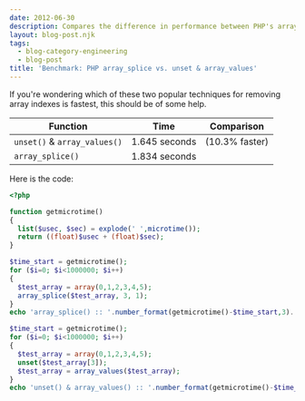 ```yaml
---
date: 2012-06-30
description: Compares the difference in performance between PHP's array_splice() and unset() & array_values().
layout: blog-post.njk
tags:
  - blog-category-engineering
  - blog-post
title: 'Benchmark: PHP array_splice vs. unset & array_values'
---
```


If you're wondering which of these two popular techniques for removing array indexes is fastest, this should be of some help. <!--more-->

| Function                     | Time          | Comparison     |
| ---------------------------- | ------------- | -------------- |
| `unset()` & `array_values()` | 1.645 seconds | (10.3% faster) |
| `array_splice()`             | 1.834 seconds |                |

Here is the code:

```php
<?php

function getmicrotime()
{
  list($usec, $sec) = explode(' ',microtime());
  return ((float)$usec + (float)$sec);
}

$time_start = getmicrotime();
for ($i=0; $i<1000000; $i++)
{
  $test_array = array(0,1,2,3,4,5);
  array_splice($test_array, 3, 1);
}
echo 'array_splice() :: '.number_format(getmicrotime()-$time_start,3).' seconds<br/>';

$time_start = getmicrotime();
for ($i=0; $i<1000000; $i++)
{
  $test_array = array(0,1,2,3,4,5);
  unset($test_array[3]);
  $test_array = array_values($test_array);
}
echo 'unset() & array_values() :: '.number_format(getmicrotime()-$time_start,3).' seconds<br/>';
```
